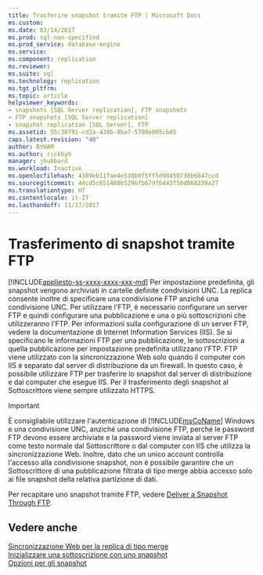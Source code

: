 ```yaml
---
title: Trasferire snapshot tramite FTP | Microsoft Docs
ms.custom: 
ms.date: 03/14/2017
ms.prod: sql-non-specified
ms.prod_service: database-engine
ms.service: 
ms.component: replication
ms.reviewer: 
ms.suite: sql
ms.technology: replication
ms.tgt_pltfrm: 
ms.topic: article
helpviewer_keywords:
- snapshots [SQL Server replication], FTP snapshots
- FTP snapshots [SQL Server replication]
- snapshot replication [SQL Server], FTP
ms.assetid: 55c30791-cd2a-420b-8ba7-5700e005cb45
caps.latest.revision: "40"
author: BYHAM
ms.author: rickbyh
manager: jhubbard
ms.workload: Inactive
ms.openlocfilehash: 4389eb11fae4e538b0f5ff5d98450738b6847ccd
ms.sourcegitcommit: 44cd5c651488b5296fb679f6d43f50d068339a27
ms.translationtype: HT
ms.contentlocale: it-IT
ms.lasthandoff: 11/17/2017
---
```

# <a name="transfer-snapshots-through-ftp"></a>Trasferimento di snapshot tramite FTP
[!INCLUDE[appliesto-ss-xxxx-xxxx-xxx-md](../../includes/appliesto-ss-xxxx-xxxx-xxx-md.md)] Per impostazione predefinita, gli snapshot vengono archiviati in cartelle definite condivisioni UNC. La replica consente inoltre di specificare una condivisione FTP anziché una condivisione UNC. Per utilizzare l'FTP, è necessario configurare un server FTP e quindi configurare una pubblicazione e una o più sottoscrizioni che utilizzeranno l'FTP. Per informazioni sulla configurazione di un server FTP, vedere la documentazione di Internet Information Services (IIS). Se si specificano le informazioni FTP per una pubblicazione, le sottoscrizioni a quella pubblicazione per impostazione predefinita utilizzano l'FTP. FTP viene utilizzato con la sincronizzazione Web solo quando il computer con IIS è separato dal server di distribuzione da un firewall. In questo caso, è possibile utilizzare FTP per trasferire lo snapshot dal server di distribuzione e dal computer che esegue IIS. Per il trasferimento degli snapshot al Sottoscrittore viene sempre utilizzato HTTPS.  
  
> [!IMPORTANT]  
>  È consigliabile utilizzare l'autenticazione di [!INCLUDE[msCoName](../../includes/msconame-md.md)] Windows e una condivisione UNC, anziché una condivisione FTP, perché le password FTP devono essere archiviate e la password viene inviata al server FTP come testo normale dal Sottoscrittore o dal computer con IIS che utilizza la sincronizzazione Web. Inoltre, dato che un unico account controlla l'accesso alla condivisione snapshot, non è possibile garantire che un Sottoscrittore di una pubblicazione filtrata di tipo merge abbia accesso solo ai file snapshot della relativa partizione di dati.  
  
 Per recapitare uno snapshot tramite FTP, vedere [Deliver a Snapshot Through FTP](../../relational-databases/replication/publish/deliver-a-snapshot-through-ftp.md).  
  
## <a name="see-also"></a>Vedere anche  
 [Sincronizzazione Web per la replica di tipo merge](../../relational-databases/replication/web-synchronization-for-merge-replication.md)   
 [Inizializzare una sottoscrizione con uno snapshot](../../relational-databases/replication/initialize-a-subscription-with-a-snapshot.md)   
 [Opzioni per gli snapshot](../../relational-databases/replication/snapshot-options.md)  
  
  
